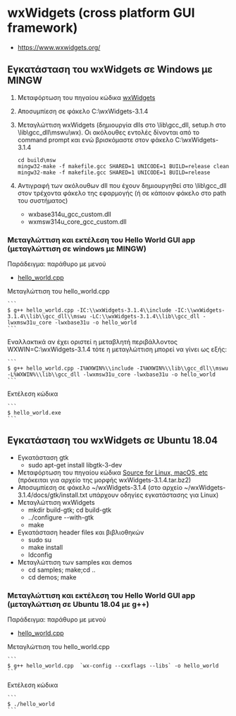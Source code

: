 # wxWidgets (cross platform GUI framework)

* <https://www.wxwidgets.org/>

## Εγκατάσταση του wxWidgets σε Windows με MINGW

1. Μεταφόρτωση του πηγαίου κώδικα [wxWidgets](https://www.wxwidgets.org/downloads/) 
2. Αποσυμπίεση σε φάκελο C:\wxWidgets-3.1.4 
3. Μεταγλώττιση wxWidgets (δημιουργία dlls στο \lib\gcc_dll, setup.h στο \lib\gcc_dll\mswu\wx). Οι ακόλουθες εντολές δίνονται από το command prompt και ενώ βρισκόμαστε στον φάκελο C:\wxWidgets-3.1.4

    ```
    cd build\msw
    mingw32-make -f makefile.gcc SHARED=1 UNICODE=1 BUILD=release clean
    mingw32-make -f makefile.gcc SHARED=1 UNICODE=1 BUILD=release
    ```

4. Αντιγραφή των ακόλουθων dll που έχουν δημιουργηθεί στο \lib\gcc_dll στον τρέχοντα φάκελο της εφαρμογής (ή σε κάποιον φάκελο στο path του συστήματος)
    * wxbase314u_gcc_custom.dll
    * wxmsw314u_core_gcc_custom.dll

### Μεταγλώττιση και εκτέλεση του Hello World GUI app (μεταγλώττιση σε windows με MINGW)

Παράδειγμα: παράθυρο με μενού

* [hello_world.cpp](./hello_world.cpp)

Μεταγλώττιση του hello_world.cpp

    ```
    $ g++ hello_world.cpp -IC:\\wxWidgets-3.1.4\\include -IC:\\wxWidgets-3.1.4\\lib\\gcc_dll\\mswu -LC:\\wxWidgets-3.1.4\\lib\\gcc_dll -lwxmsw31u_core -lwxbase31u -o hello_world
    ```

Εναλλακτικά αν έχει οριστεί η μεταβλητή περιβάλλοντος WXWIN=C:\\wxWidgets-3.1.4 τότε η μεταγλώττιση μπορεί να γίνει ως εξής:
    
    ```
    $ g++ hello_world.cpp -I%WXWIN%\\include -I%WXWIN%\\lib\\gcc_dll\\mswu -L%WXWIN%\\lib\\gcc_dll -lwxmsw31u_core -lwxbase31u -o hello_world
    ```

Εκτέλεση κώδικα

    ```
    $ hello_world.exe
    ```

<!--  ## Εγκατάσταση του wxWidgets σε Windows με WSL + Xterm

## Εγκατάσταση του wxWidgets σε Windows με Visual Studio  -->

## Εγκατάσταση του wxWidgets σε Ubuntu 18.04

* Εγκατάσταση gtk
    * sudo apt-get install libgtk-3-dev
* Μεταφόρτωση του πηγαίου κώδικα [Source for Linux, macOS, etc](https://www.wxwidgets.org/downloads/) (πρόκειται για αρχείο της μορφής wxWidgets-3.1.4.tar.bz2)
* Αποσυμπίεση σε φάκελο ~/wxWidgets-3.1.4 (στο αρχείο ~/wxWidgets-3.1.4/docs/gtk/install.txt υπάρχουν οδηγίες εγκατάστασης για Linux)
* Μεταγλώττιση wxWidgets
    * mkdir build-gtk; cd build-gtk
    * ../configure --with-gtk  
    * make
* Εγκατάσταση header files και βιβλιοθηκών
    * sudo su
    * make install
    * ldconfig
* Μεταγλώττιση των samples και demos
    * cd samples; make;cd ..
    * cd demos; make

### Μεταγλώττιση και εκτέλεση του Hello World GUI app (μεταγλώττιση σε Ubuntu 18.04 με g++) 

Παράδειγμα: παράθυρο με μενού

* [hello_world.cpp](./hello_world.cpp)

Μεταγλώττιση του hello_world.cpp

    ```
    $ g++ hello_world.cpp  `wx-config --cxxflags --libs` -o hello_world
    ```

Εκτέλεση κώδικα

    ```
    $ ./hello_world
    ```


<!-- ## Εγκατάσταση του wxWidgets σε OSX

* Μεταφόρτωση του πηγαίου κώδικα [Source for Linux, macOS, etc](https://www.wxwidgets.org/downloads/) (πρόκειται για αρχείο της μορφής wxWidgets-3.1.4.tar.bz2)
* Αποσυμπίεση σε φάκελο ~/wxWidgets-3.1.4 (στο αρχείο ~/wxWidgets-3.1.4/docs/osx/install.txt υπάρχουν οδηγίες εγκατάστασης για OSX)
* mkdir build-cocoa-debug; cd build-cocoa-debug
* Μεταγλώττιση wxWidgets
    * ../configure --enable-debug
    * make
* Εγκατάσταση των header files στο standard directory /usr/local/include και της βιβλιοθήκης στο standard directory /usr/local/lib
    * sudo su
    * make install
    * exit
* Μεταγλώττιση των samples και demos
    * cd samples; make;cd ..
    * cd demos; make

### Hello World GUI app

Παράθυρο με μενού

* [hello_world.cpp](./hello_world.cpp)

    $ g++ hello_world.cpp  `wx-config --cxxflags --libs` -o hello_world
    $ ./hello_world -->